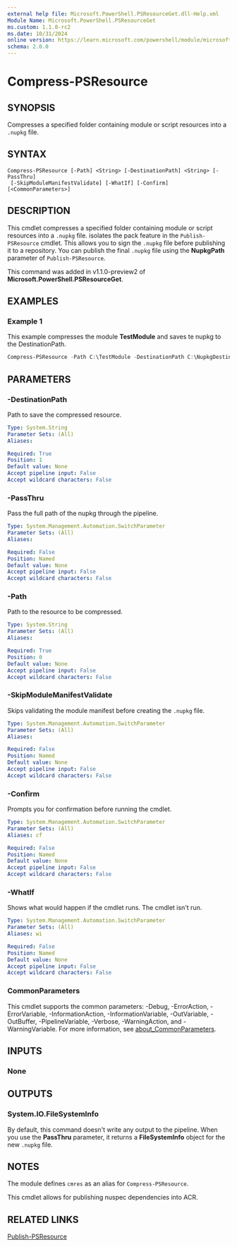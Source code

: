 ```yaml
---
external help file: Microsoft.PowerShell.PSResourceGet.dll-Help.xml
Module Name: Microsoft.PowerShell.PSResourceGet
ms.custom: 1.1.0-rc2
ms.date: 10/31/2024
online version: https://learn.microsoft.com/powershell/module/microsoft.powershell.psresourceget/compress-psresource?view=powershellget-3.x&WT.mc_id=ps-gethelp
schema: 2.0.0
---
```


# Compress-PSResource

## SYNOPSIS

Compresses a specified folder containing module or script resources into a `.nupkg` file.

## SYNTAX

```
Compress-PSResource [-Path] <String> [-DestinationPath] <String> [-PassThru]
 [-SkipModuleManifestValidate] [-WhatIf] [-Confirm] [<CommonParameters>]
```

## DESCRIPTION

This cmdlet compresses a specified folder containing module or script resources into a `.nupkg`
file. isolates the pack feature in the `Publish-PSResource` cmdlet. This allows you to sign the
`.nupkg` file before publishing it to a repository. You can publish the final `.nupkg` file using
the **NupkgPath** parameter of `Publish-PSResource`.

This command was added in v1.1.0-preview2 of **Microsoft.PowerShell.PSResourceGet**.

## EXAMPLES

### Example 1

This example compresses the module **TestModule** and saves te nupkg to the DestinationPath.

```powershell
Compress-PSResource -Path C:\TestModule -DestinationPath C:\NupkgDestination
```

## PARAMETERS

### -DestinationPath

Path to save the compressed resource.

```yaml
Type: System.String
Parameter Sets: (All)
Aliases:

Required: True
Position: 1
Default value: None
Accept pipeline input: False
Accept wildcard characters: False
```

### -PassThru

Pass the full path of the nupkg through the pipeline.

```yaml
Type: System.Management.Automation.SwitchParameter
Parameter Sets: (All)
Aliases:

Required: False
Position: Named
Default value: None
Accept pipeline input: False
Accept wildcard characters: False
```

### -Path

Path to the resource to be compressed.

```yaml
Type: System.String
Parameter Sets: (All)
Aliases:

Required: True
Position: 0
Default value: None
Accept pipeline input: False
Accept wildcard characters: False
```

### -SkipModuleManifestValidate

Skips validating the module manifest before creating the `.nupkg` file.

```yaml
Type: System.Management.Automation.SwitchParameter
Parameter Sets: (All)
Aliases:

Required: False
Position: Named
Default value: None
Accept pipeline input: False
Accept wildcard characters: False
```

### -Confirm

Prompts you for confirmation before running the cmdlet.

```yaml
Type: System.Management.Automation.SwitchParameter
Parameter Sets: (All)
Aliases: cf

Required: False
Position: Named
Default value: None
Accept pipeline input: False
Accept wildcard characters: False
```

### -WhatIf

Shows what would happen if the cmdlet runs. The cmdlet isn't run.

```yaml
Type: System.Management.Automation.SwitchParameter
Parameter Sets: (All)
Aliases: wi

Required: False
Position: Named
Default value: None
Accept pipeline input: False
Accept wildcard characters: False
```

### CommonParameters

This cmdlet supports the common parameters: -Debug, -ErrorAction, -ErrorVariable,
-InformationAction, -InformationVariable, -OutVariable, -OutBuffer, -PipelineVariable, -Verbose,
-WarningAction, and -WarningVariable. For more information, see
[about_CommonParameters](http://go.microsoft.com/fwlink/?LinkID=113216).

## INPUTS

### None

## OUTPUTS

### System.IO.FileSystemInfo

By default, this command doesn't write any output to the pipeline. When you use the **PassThru**
parameter, it returns a **FileSystemInfo** object for the new `.nupkg` file.

## NOTES

The module defines `cmres` as an alias for `Compress-PSResource`.

This cmdlet allows for publishing nuspec dependencies into ACR.

## RELATED LINKS

[Publish-PSResource](Publish-PSResource.md)
